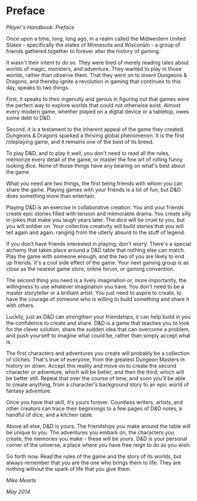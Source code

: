 # Preface

*Player's Handbook: Preface*

Once upon a time, long, long ago, in a realm called the Midwestern United States - specifically the states of Minnesota and Wisconsin - a group of friends gathered together to forever alter the history of gaming.

It wasn't their intent to do so. They were tired of merely reading tales about worlds of magic, monsters, and adventure. They wanted to play in those worlds, rather than observe them. That they went on to invent Dungeons & Dragons, and thereby ignite a revolution in gaming that continues to this day, speaks to two things.

First, it speaks to their ingenuity and genius in figuring out that games were the perfect way to explore worlds that could not otherwise exist. Almost every modern game, whether played on a digital device or a tabletop, owes some debt to D&D.

Second, it is a testament to the inherent appeal of the game they created. Dungeons & Dragons sparked a thriving global phenomenon. It is the first roleplaying game, and it remains one of the best of its breed.

To play D&D, and to play it well, you don't need to read all the rules, memorize every detail of the game, or master the fine art of rolling funny looking dice. None of those things have any bearing on what's best about the game.

What you need are two things, the first being friends with whom you can share the game. Playing games with your friends is a lot of fun, but D&D does something more than entertain.

Playing D&D is an exercise in collaborative creation. You and your friends create epic stories filled with tension and memorable drama. You create silly in-jokes that make you laugh years later. The dice will be cruel to you. but you will soldier on. Your collective creativity will build stories that you will tell again and again. ranging from the utlerly absurd to the stuff of legend.

If you don't have friends interested in playing, don't worry. There's a special alchemy that takes place around a D&D table that nothing else can match. Play the game with someone enough, and the two of you are likely to end up friends. It's a cool side effect of the game. Your next gaming group is as close as the nearest game store, online forum, or gaming convention.

The second thing you need is a lively imagination or, more importantly, the willingness to use whatever imagination you have. You don't need to be a master storyteller or a brilliant artist. You just need to aspire to create, to have the courage of someone who is willing to build something and share it with others.

Luckily, just as D&D can strengthen your friendships, it can help build in you the confidence to create and share. D&D is a game that teaches you to look for the clever solution, share the sudden idea that can overcome a problem, and push yourself to imagine what could be, rather than simply accept what is.

The first characters and adventures you create will probably be a collection of clichés. That's true of everyone, from the greatest Dungeon Masters in history on down. Accept this reality and move on to create the second character or adventure, which will be betler, and then the third, which will be better still. Repeat that over the course of time, and soon you'll be able to create anything, from a character's background story to an epic world of fantasy adventure.

Once you have that skill, it's yours forever. Countless writers, artists, and other creators can trace their beginnings to a few pages of D&D notes, a handful of dice, and a kitchen table.

Above all else, D&D is yours. The friendships you make around the table will be unique to you. The adventures you embark on, the characters you create, the memories you make - these will be yours. D&D is your personal corner of the universe, a place where you have free reign to do as you wish.

Go forth now. Read the rules of the game and the story of its worlds, but always remember that you are the one who brings them to life. They are nothing without the spark of life that you give them.

*Mike Mearls*

*May 2014*
